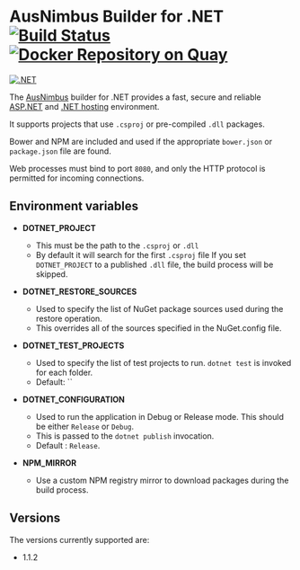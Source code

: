 # AusNimbus Builder for .NET [![Build Status](https://travis-ci.org/ausnimbus/s2i-dotnet.svg?branch=master)](https://travis-ci.org/ausnimbus/s2i-dotnet) [![Docker Repository on Quay](https://quay.io/repository/ausnimbus/s2i-dotnet/status "Docker Repository on Quay")](https://quay.io/repository/ausnimbus/s2i-dotnet)

[![.NET](https://user-images.githubusercontent.com/2239920/27292957-5a162312-5558-11e7-999e-a6abb05e2c90.jpg)](https://www.ausnimbus.com.au/)

The [AusNimbus](https://www.ausnimbus.com.au/) builder for .NET provides a fast, secure and reliable [ASP.NET](https://www.ausnimbus.com.au/apps/aspnet-hosting/) and [.NET hosting](https://www.ausnimbus.com.au/languages/dotnet-hosting/) environment.

It supports projects that use `.csproj` or pre-compiled `.dll` packages.

Bower and NPM are included and used if the appropriate `bower.json` or `package.json` file are found.

Web processes must bind to port `8080`, and only the HTTP protocol is permitted for incoming connections.

## Environment variables

* **DOTNET_PROJECT**
    * This must be the path to the `.csproj` or `.dll`
    * By default it will search for the first `.csproj` file
    If you set `DOTNET_PROJECT` to a published `.dll` file, the build process will be skipped.

* **DOTNET_RESTORE_SOURCES**
    * Used to specify the list of NuGet package sources used during the restore operation.
    * This overrides
    all of the sources specified in the NuGet.config file.

* **DOTNET_TEST_PROJECTS**
    * Used to specify the list of test projects to run. `dotnet test` is invoked for each folder.
    * Default: ``

* **DOTNET_CONFIGURATION**
    * Used to run the application in Debug or Release mode. This should be either `Release` or `Debug`.
    * This is passed to the `dotnet publish` invocation.
    * Default : `Release`.

* **NPM_MIRROR**
    * Use a custom NPM registry mirror to download packages during the build process.

## Versions

The versions currently supported are:

- 1.1.2
